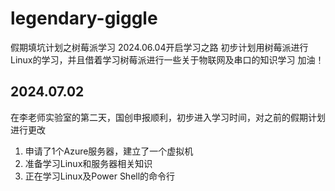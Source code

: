 # legendary-giggle
假期填坑计划之树莓派学习
2024.06.04开启学习之路
初步计划用树莓派进行Linux的学习，并且借着学习树莓派进行一些关于物联网及串口的知识学习
加油！
## 2024.07.02
在李老师实验室的第二天，国创申报顺利，初步进入学习时间，对之前的假期计划进行更改
1. 申请了1个Azure服务器，建立了一个虚拟机
2. 准备学习Linux和服务器相关知识
3. 正在学习Linux及Power Shell的命令行
